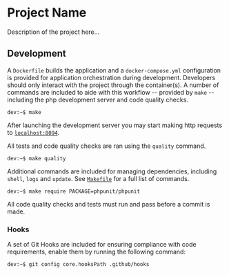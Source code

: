 # Project Name

Description of the project here...

## Development

A `Dockerfile` builds the application and a `docker-compose.yml` configuration
is provided for application orchestration during development. Developers should
only interact with the project through the container(s). A number of commands
are included to aide with this workflow -- provided by `make` -- including the
php development server and code quality checks.

```console
dev:~$ make
```

After launching the development server you may start making http requests to
[`localhost:8094`](http://localhost:8094).

All tests and code quality checks are ran using the `quality` command.

```console
dev:~$ make quality
```

Additional commands are included for managing dependencies, including `shell`,
`logs` and `update`. See [`Makefile`](Makefile) for a full list of commands.

```console
dev:~$ make require PACKAGE=phpunit/phpunit
```

All code quality checks and tests must run and pass before a commit is made.

### Hooks

A set of Git Hooks are included for ensuring compliance with code requirements,
enable them by running the following command:

```console
dev:~$ git config core.hooksPath .github/hooks
```
